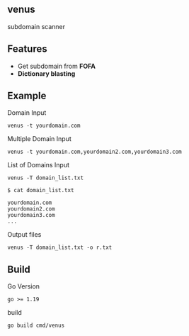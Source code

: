 ## venus
subdomain scanner

## Features
- Get subdomain from **FOFA** 
- **Dictionary blasting** 

## Example

Domain Input
```
venus -t yourdomain.com
```

Multiple Domain Input
```
venus -t yourdomain.com,yourdomain2.com,yourdomain3.com
```

List of Domains Input
```
venus -T domain_list.txt
```

```
$ cat domain_list.txt

yourdomain.com
yourdomain2.com
yourdomain3.com
...
```

Output files
```
venus -T domain_list.txt -o r.txt
```

## Build

Go Version
```
go >= 1.19
```

build
```
go build cmd/venus
```

